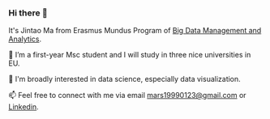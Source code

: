 ### Hi there 👋

<!--
**woshimajintao/woshimajintao** is a ✨ _special_ ✨ repository because its `README.md` (this file) appears on your GitHub profile.

Here are some ideas to get you started:

- 🔭 I’m currently working on ...
- 🌱 I’m currently learning ...
- 👯 I’m looking to collaborate on ...
- 🤔 I’m looking for help with ...
- 💬 Ask me about ...
- 📫 How to reach me: ...
- 😄 Pronouns: ...
- ⚡ Fun fact: ...
-->

It's Jintao Ma from Erasmus Mundus Program of [Big Data Management and Analytics](https://bdma.ulb.ac.be/).

🔭 I’m a first-year Msc student and I will study in three nice universities in EU.

💌 I'm broadly interested in data science, especially data visualization.

📫 Feel free to connect with me via email mars19990123@gmail.com or [Linkedin](https://www.linkedin.com/in/jintao-m-758b26158).

